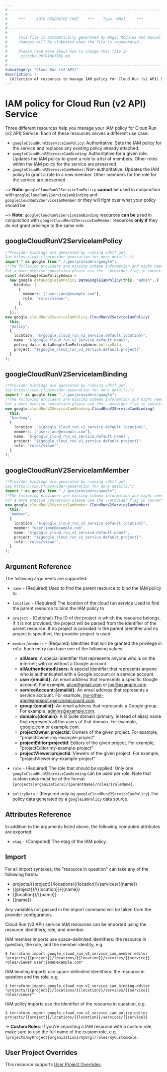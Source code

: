 ```yaml
---
# ----------------------------------------------------------------------------
#
#     ***     AUTO GENERATED CODE    ***    Type: MMv1     ***
#
# ----------------------------------------------------------------------------
#
#     This file is automatically generated by Magic Modules and manual
#     changes will be clobbered when the file is regenerated.
#
#     Please read more about how to change this file in
#     .github/CONTRIBUTING.md.
#
# ----------------------------------------------------------------------------
subcategory: "Cloud Run (v2 API)"
description: |-
  Collection of resources to manage IAM policy for Cloud Run (v2 API) Service
---
```


# IAM policy for Cloud Run (v2 API) Service

Three different resources help you manage your IAM policy for Cloud Run (v2 API) Service. Each of these resources serves a different use case:

* `googleCloudRunV2ServiceIamPolicy`: Authoritative. Sets the IAM policy for the service and replaces any existing policy already attached.
* `googleCloudRunV2ServiceIamBinding`: Authoritative for a given role. Updates the IAM policy to grant a role to a list of members. Other roles within the IAM policy for the service are preserved.
* `googleCloudRunV2ServiceIamMember`: Non-authoritative. Updates the IAM policy to grant a role to a new member. Other members for the role for the service are preserved.

\~> **Note:** `googleCloudRunV2ServiceIamPolicy` **cannot** be used in conjunction with `googleCloudRunV2ServiceIamBinding` and `googleCloudRunV2ServiceIamMember` or they will fight over what your policy should be.

\~> **Note:** `googleCloudRunV2ServiceIamBinding` resources **can be** used in conjunction with `googleCloudRunV2ServiceIamMember` resources **only if** they do not grant privilege to the same role.

## googleCloudRunV2ServiceIamPolicy

```typescript
/*Provider bindings are generated by running cdktf get.
See https://cdk.tf/provider-generation for more details.*/
import * as google from "./.gen/providers/google";
/*The following providers are missing schema information and might need manual adjustments to synthesize correctly: google.
For a more precise conversion please use the --provider flag in convert.*/
const dataGoogleIamPolicyAdmin =
  new google.dataGoogleIamPolicy.DataGoogleIamPolicy(this, "admin", {
    binding: [
      {
        members: ["user:jane@example.com"],
        role: "roles/viewer",
      },
    ],
  });
new google.cloudRunV2ServiceIamPolicy.CloudRunV2ServiceIamPolicy(
  this,
  "policy",
  {
    location: "${google_cloud_run_v2_service.default.location}",
    name: "${google_cloud_run_v2_service.default.name}",
    policy_data: dataGoogleIamPolicyAdmin.policyData,
    project: "${google_cloud_run_v2_service.default.project}",
  }
);

```

## googleCloudRunV2ServiceIamBinding

```typescript
/*Provider bindings are generated by running cdktf get.
See https://cdk.tf/provider-generation for more details.*/
import * as google from "./.gen/providers/google";
/*The following providers are missing schema information and might need manual adjustments to synthesize correctly: google.
For a more precise conversion please use the --provider flag in convert.*/
new google.cloudRunV2ServiceIamBinding.CloudRunV2ServiceIamBinding(
  this,
  "binding",
  {
    location: "${google_cloud_run_v2_service.default.location}",
    members: ["user:jane@example.com"],
    name: "${google_cloud_run_v2_service.default.name}",
    project: "${google_cloud_run_v2_service.default.project}",
    role: "roles/viewer",
  }
);

```

## googleCloudRunV2ServiceIamMember

```typescript
/*Provider bindings are generated by running cdktf get.
See https://cdk.tf/provider-generation for more details.*/
import * as google from "./.gen/providers/google";
/*The following providers are missing schema information and might need manual adjustments to synthesize correctly: google.
For a more precise conversion please use the --provider flag in convert.*/
new google.cloudRunV2ServiceIamMember.CloudRunV2ServiceIamMember(
  this,
  "member",
  {
    location: "${google_cloud_run_v2_service.default.location}",
    member: "user:jane@example.com",
    name: "${google_cloud_run_v2_service.default.name}",
    project: "${google_cloud_run_v2_service.default.project}",
    role: "roles/viewer",
  }
);

```

## Argument Reference

The following arguments are supported:

*   `name` - (Required) Used to find the parent resource to bind the IAM policy to

*   `location` - (Required) The location of the cloud run service Used to find the parent resource to bind the IAM policy to

*   `project` - (Optional) The ID of the project in which the resource belongs.
    If it is not provided, the project will be parsed from the identifier of the parent resource. If no project is provided in the parent identifier and no project is specified, the provider project is used.

*   `member/members` - (Required) Identities that will be granted the privilege in `role`.
    Each entry can have one of the following values:
    * **allUsers**: A special identifier that represents anyone who is on the internet; with or without a Google account.
    * **allAuthenticatedUsers**: A special identifier that represents anyone who is authenticated with a Google account or a service account.
    * **user:{emailid}**: An email address that represents a specific Google account. For example, alice@gmail.com or joe@example.com.
    * **serviceAccount:{emailid}**: An email address that represents a service account. For example, my-other-app@appspot.gserviceaccount.com.
    * **group:{emailid}**: An email address that represents a Google group. For example, admins@example.com.
    * **domain:{domain}**: A G Suite domain (primary, instead of alias) name that represents all the users of that domain. For example, google.com or example.com.
    * **projectOwner:projectid**: Owners of the given project. For example, "projectOwner:my-example-project"
    * **projectEditor:projectid**: Editors of the given project. For example, "projectEditor:my-example-project"
    * **projectViewer:projectid**: Viewers of the given project. For example, "projectViewer:my-example-project"

*   `role` - (Required) The role that should be applied. Only one
    `googleCloudRunV2ServiceIamBinding` can be used per role. Note that custom roles must be of the format
    `[projects|organizations]/{parentName}/roles/{roleName}`.

*   `policyData` - (Required only by `googleCloudRunV2ServiceIamPolicy`) The policy data generated by
    a `googleIamPolicy` data source.

## Attributes Reference

In addition to the arguments listed above, the following computed attributes are
exported:

* `etag` - (Computed) The etag of the IAM policy.

## Import

For all import syntaxes, the "resource in question" can take any of the following forms:

* projects/{{project}}/locations/{{location}}/services/{{name}}
* {{project}}/{{location}}/{{name}}
* {{location}}/{{name}}
* {{name}}

Any variables not passed in the import command will be taken from the provider configuration.

Cloud Run (v2 API) service IAM resources can be imported using the resource identifiers, role, and member.

IAM member imports use space-delimited identifiers: the resource in question, the role, and the member identity, e.g.

```console
$ terraform import google_cloud_run_v2_service_iam_member.editor "projects/{{project}}/locations/{{location}}/services/{{service}} roles/viewer user:jane@example.com"
```

IAM binding imports use space-delimited identifiers: the resource in question and the role, e.g.

```console
$ terraform import google_cloud_run_v2_service_iam_binding.editor "projects/{{project}}/locations/{{location}}/services/{{service}} roles/viewer"
```

IAM policy imports use the identifier of the resource in question, e.g.

```console
$ terraform import google_cloud_run_v2_service_iam_policy.editor projects/{{project}}/locations/{{location}}/services/{{service}}
```

\-> **Custom Roles**: If you're importing a IAM resource with a custom role, make sure to use the
full name of the custom role, e.g. `[projects/myProject|organizations/myOrg]/roles/myCustomRole`.

## User Project Overrides

This resource supports [User Project Overrides](https://registry.terraform.io/providers/hashicorp/google/latest/docs/guides/provider_reference#user_project_override).
